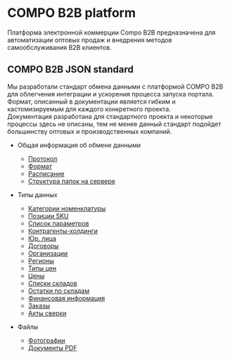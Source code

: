 # COMPO B2B platform
Платформа электронной коммерции Compo B2B предназначена для автоматизации оптовых продаж и внедрения методов самообслуживания B2B клиентов.


## COMPO B2B JSON standard
Мы разработали стандарт обмена данными с платформой COMPO B2B для облегчения интеграции и ускорения процесса запуска портала. Формат, описанный в документации является гибким и кастомизируемым для каждого конкретного проекта.  
Документация разработана для стандартного проекта и некоторые процессы здесь не описаны, тем не менее данный стандарт подойдет большинству оптовых и производственных компаний.

* Общая информация об обмене данными
  - [Протокол](https://github.com/comporu/compo-integration-doc/wiki/%D0%9F%D1%80%D0%BE%D1%82%D0%BE%D0%BA%D0%BE%D0%BB)
  - [Формат](https://github.com/comporu/compo-integration-doc/wiki/%D0%A4%D0%BE%D1%80%D0%BC%D0%B0%D1%82) 
  - [Расписание](https://github.com/comporu/compo-integration-doc/wiki/%D0%A0%D0%B0%D1%81%D0%BF%D0%B8%D1%81%D0%B0%D0%BD%D0%B8%D0%B5) 
  - [Структура папок на сервере](https://github.com/comporu/compo-integration-doc/wiki/%D0%9F%D0%B0%D0%BF%D0%BA%D0%B8) 

* Типы данных
  - [Категории номенклатуры](https://github.com/comporu/compo-integration-doc/wiki/categories.json)
  - [Позиции SKU](https://github.com/comporu/compo-integration-doc/wiki/products.json) 
  - [Список параметров](https://github.com/comporu/compo-integration-doc/wiki/params.json) 
  - [Контрагенты-холдинги](https://github.com/comporu/compo-integration-doc/wiki/customers.json) 
  - [Юр. лица](https://github.com/comporu/compo-integration-doc/wiki/contragents.json) 
  - [Договоры](https://github.com/comporu/compo-integration-doc/wiki/contracts.json) 
  - [Организации](https://github.com/comporu/compo-integration-doc/wiki/organizations.json)
  - [Регионы](https://github.com/comporu/compo-integration-doc/wiki/regions.json) 
  - [Типы цен](https://github.com/comporu/compo-integration-doc/wiki/prices_types.json) 
  - [Цены](https://github.com/comporu/compo-integration-doc/wiki/prices.json) 
  - [Списки складов](https://github.com/comporu/compo-integration-doc/wiki/wms.json) 
  - [Остатки по складам](https://github.com/comporu/compo-integration-doc/wiki/remains.json) 
  - [Финансовая информация](https://github.com/comporu/compo-integration-doc/wiki/finances.json)  
  - [Заказы](https://github.com/comporu/compo-integration-doc/wiki/orders.json)  
  - [Акты сверки](https://github.com/comporu/compo-integration-doc/wiki/acts.json)  
* Файлы
  - [Фотографии](https://github.com/comporu/compo-integration-doc/wiki/pictures)
  - [Документы PDF](https://github.com/comporu/compo-integration-doc/wiki/invoices)
